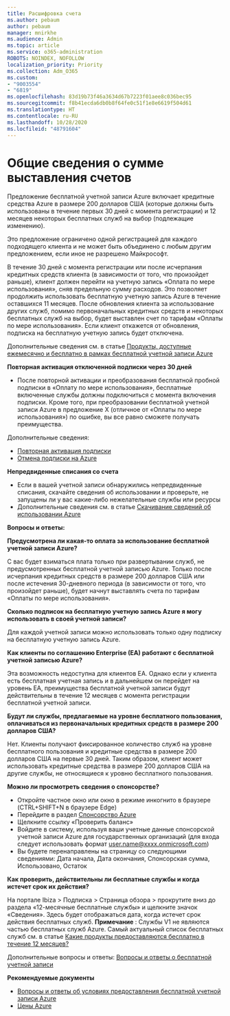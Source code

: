 ```yaml
---
title: Расшифровка счета
ms.author: pebaum
author: pebaum
manager: mnirkhe
ms.audience: Admin
ms.topic: article
ms.service: o365-administration
ROBOTS: NOINDEX, NOFOLLOW
localization_priority: Priority
ms.collection: Adm_O365
ms.custom:
- "9003554"
- "6819"
ms.openlocfilehash: 83d19b73f46a3634d67b7223f01aee8c036bec95
ms.sourcegitcommit: f8b41ecda6db0b8f64fe0c51f1e8e6619f504d61
ms.translationtype: HT
ms.contentlocale: ru-RU
ms.lasthandoff: 10/28/2020
ms.locfileid: "48791604"
---
```

# <a name="understand-billing-amount"></a>Общие сведения о сумме выставления счетов

Предложение бесплатной учетной записи Azure включает кредитные средства Azure в размере 200 долларов США (которые должны быть использованы в течение первых 30 дней с момента регистрации) и 12 месяцев некоторых бесплатных служб на выбор (подлежащие изменению).

Это предложение ограничено одной регистрацией для каждого подходящего клиента и не может быть объединено с любым другим предложением, если иное не разрешено Майкрософт.

В течение 30 дней с момента регистрации или после исчерпания кредитных средств клиента (в зависимости от того, что произойдет раньше), клиент должен перейти на учетную запись «Оплата по мере использования», сняв предельную сумму расходов. Это позволяет продолжить использовать бесплатную учетную запись Azure в течение оставшихся 11 месяцев. После обновления клиента за использование других служб, помимо первоначальных кредитных средств и некоторых бесплатных служб на выбор, будет выставлен счет по тарифам «Оплаты по мере использования». Если клиент откажется от обновления, подписка на бесплатную учетную запись будет отключена.

Дополнительные сведения см. в статье [Продукты, доступные ежемесячно и бесплатно в рамках бесплатной учетной записи Azure](https://azure.microsoft.com/free/free-account-faq/)

**Повторная активация отключенной подписки через 30 дней**

- После повторной активации и преобразования бесплатной пробной подписки в «Оплату по мере использования», бесплатные включенные службы должны подключиться с момента включения подписки. Кроме того, при преобразовании бесплатной учетной записи Azure в предложение X (отличное от «Оплаты по мере использования») по ошибке, вы все равно сможете получать преимущества.

Дополнительные сведения: 
- [Повторная активация подписки](https://docs.microsoft.com/azure/billing/billing-subscription-become-disable?WT.mc_id=Portal-Microsoft_Azure_Support)
- [Отмена подписки на Azure](https://docs.microsoft.com/azure/billing/billing-how-to-cancel-azure-subscription?WT.mc_id=Portal-Microsoft_Azure_Support)

**Непредвиденные списания со счета**

- Если в вашей учетной записи обнаружились непредвиденные списания, скачайте сведения об использовании и проверьте, не запущены ли у вас какие-либо нежелательные службы или ресурсы
- Дополнительные сведения см. в статье [Скачивание сведений об использовании Azure](https://docs.microsoft.com/azure/billing/billing-download-azure-invoice-daily-usage-date?WT.mc_id=Portal-Microsoft_Azure_Support#download-usage)

**Вопросы и ответы:**

**Предусмотрена ли какая-то оплата за использование бесплатной учетной записи Azure?**

С вас будет взиматься плата только при развертывании служб, не предусмотренных бесплатной учетной записью Azure. Только после исчерпания кредитных средств в размере 200 долларов США или после истечения 30-дневного периода (в зависимости от того, что произойдет раньше), будет начнут выставлять счета по тарифам «Оплаты по мере использования».

**Сколько подписок на бесплатную учетную запись Azure я могу использовать в своей учетной записи?**  

Для каждой учетной записи можно использовать только одну подписку на бесплатную учетную запись Azure.

**Как клиенты по соглашению Enterprise (EA) работают с бесплатной учетной записью Azure?**  

Эта возможность недоступна для клиентов EA. Однако если у клиента есть бесплатная учетная запись и в дальнейшем он перейдет на уровень EA, преимущества бесплатной учетной записи будут действительны в течение 12 месяцев с момента регистрации бесплатной учетной записи.

**Будут ли службы, предлагаемые на уровне бесплатного пользования, оплачиваться из первоначальных кредитных средств в размере 200 долларов США?**  

Нет. Клиенты получают фиксированное количество служб на уровне бесплатного пользования и кредитные средства в размере 200 долларов США на первые 30 дней. Таким образом, клиент может использовать кредитные средства в размере 200 долларов США на другие службы, не относящиеся к уровню бесплатного пользования.

**Можно ли просмотреть сведения о спонсорстве?**

- Откройте частное окно или окно в режиме инкогнито в браузере (CTRL+SHIFT+N в браузере Edge)
- Перейдите в раздел [Спонсорство Azure](http://www.microsoftazuresponsorships.com/)
- Щелкните ссылку «Проверить баланс»
- Войдите в систему, используя ваши учетные данные спонсорской учетной записи Azure для государственных организаций (для входа следует использовать формат user.name@xxxx.onmicrosoft.com)
- Вы будете перенаправлены на страницу со следующими сведениями: Дата начала, Дата окончания, Спонсорская сумма, Использовано, Остаток

**Как проверить, действительны ли бесплатные службы и когда истечет срок их действия?**

На портале Ibiza > Подписка > Страница обзора > прокрутите вниз до раздела «12-месячные бесплатные службы» и щелкните значок «Сведения». Здесь будет отображаться дата, когда истечет срок действия бесплатных служб. **Примечание** : Службы V1 не являются частью бесплатных служб Azure. Самый актуальный список бесплатных служб см. в статье [Какие продукты предоставляются бесплатно в течение 12 месяцев?](http://www.microsoftazuresponsorships.com/)

Дополнительные вопросы и ответы: [Вопросы и ответы о бесплатной учетной записи](https://azure.microsoft.com/free/free-account-faq/)

**Рекомендуемые документы**

- [Вопросы и ответы об условиях предоставления бесплатной учетной записи Azure](https://azure.microsoft.com/offers/ms-azr-0044p/)
- [Цены Azure](https://azure.microsoft.com/pricing/)